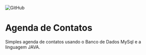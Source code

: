 ![GitHub](https://img.shields.io/github/license/vitormarcelli/agenda)
# Agenda de Contatos
Simples agenda de contatos usando o Banco de Dados MySql e a linguagem JAVA.



